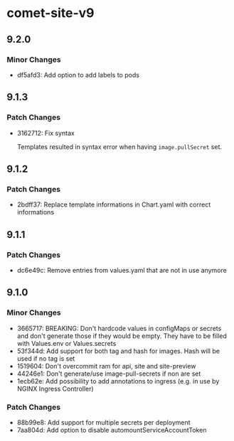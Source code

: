 # comet-site-v9

## 9.2.0

### Minor Changes

- df5afd3: Add option to add labels to pods

## 9.1.3

### Patch Changes

- 3162712: Fix syntax

  Templates resulted in syntax error when having `image.pullSecret` set.

## 9.1.2

### Patch Changes

- 2bdff37: Replace template informations in Chart.yaml with correct informations

## 9.1.1

### Patch Changes

- dc6e49c: Remove entries from values.yaml that are not in use anymore

## 9.1.0

### Minor Changes

- 3665717: BREAKING: Don't hardcode values in configMaps or secrets and don't generate those if they would be empty. They have to be filled with Values.env or Values.secrets
- 53f344d: Add support for both tag and hash for images. Hash will be used if no tag is set
- 1519604: Don't overcommit ram for api, site and site-preview
- 44246e1: Don't generate/use image-pull-secrets if non are set
- 1ecb62e: Add possibility to add annotations to ingress (e.g. in use by NGINX Ingress Controller)

### Patch Changes

- 88b99e8: Add support for multiple secrets per deployment
- 7aa804d: Add option to disable automountServiceAccountToken
